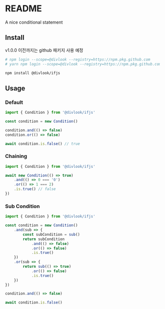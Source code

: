 # README

A nice conditional statement

## Install

v1.0.0 이전까지는 github 패키지 사용 예정

```bash
# npm login --scope=@divlook --registry=https://npm.pkg.github.com
# yarn npm login --scope=@divlook --registry=https://npm.pkg.github.com

npm install @divlook/ifjs
```

## Usage

### Default

```ts
import { Condition } from '@divlook/ifjs'

const condition = new Condition()

condition.and(() => false)
condition.or(() => false)

await condition.is.false() // true
```

### Chaining

```ts
import { Condition } from '@divlook/ifjs'

await new Condition(() => true)
    .and(() => 0 === '0')
    .or(() => 1 === 2)
    .is.true() // false
})
```

### Sub Condition

```ts
import { Condition } from '@divlook/ifjs'

const condition = new Condition()
    .and(sub => {
        const subCondition = sub()
        return subCondition
            .and(() => false)
            .or(() => false)
            .is.true()
    })
    .or(sub => {
        return sub(() => true)
            .or(() => false)
            .is.true()
    })
})

condition.and(() => false)

await condition.is.false()
```
